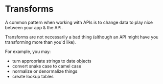 # Transforms

A common pattern when working with APIs is to change data to play nice between your app & the API.  

Transforms are not necessarily a bad thing (although an API might have you transforming more than you'd like).

For example, you may:

* turn appropriate strings to date objects
* convert snake case to camel case
* normalize or denormalize things
* create lookup tables
